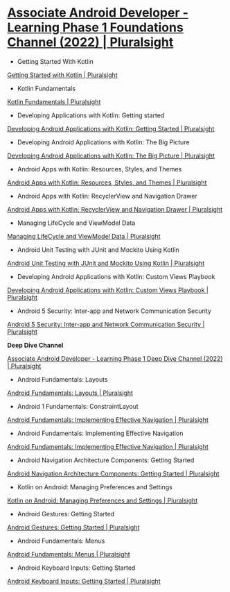 # [Associate Android Developer - Learning Phase 1 Foundations Channel (2022) | Pluralsight](https://app.pluralsight.com/channels/details/9b3d060c-834d-41c4-a8fd-7f6dbb8e7326)

- Getting Started With Kotlin

[Getting Started with Kotlin | Pluralsight](https://app.pluralsight.com/library/courses/kotlin-getting-started/table-of-contents)

- Kotlin Fundamentals

[Kotlin Fundamentals | Pluralsight](https://app.pluralsight.com/library/courses/kotlin-fundamentals/table-of-contents)

- Developing Applications with Kotlin: Getting started

[Developing Android Applications with Kotlin: Getting Started | Pluralsight](https://app.pluralsight.com/library/courses/android-apps-kotlin-build-first-app/table-of-contents)

- Developing Android Applications with Kotlin: The Big Picture

[Developing Android Applications with Kotlin: The Big Picture | Pluralsight](https://app.pluralsight.com/library/courses/developing-android-applications-kotlin-big-picture/table-of-contents)

- Android Apps with Kotlin: Resources, Styles, and Themes

[Android Apps with Kotlin: Resources, Styles, and Themes | Pluralsight](https://app.pluralsight.com/library/courses/android-kotlin-apps-resources-styles-themes/table-of-contents)

- Android Apps with Kotlin: RecyclerView and Navigation Drawer

[Android Apps with Kotlin: RecyclerView and Navigation Drawer | Pluralsight](https://app.pluralsight.com/library/courses/android-apps-kotlin-recyclerview-navigation-drawer/table-of-contents)

- Managing LifeCycle and ViewModel Data

[Managing LifeCycle and ViewModel Data | Pluralsight](https://app.pluralsight.com/library/courses/android-apps-kotlin-viewmodel-lifecycle/table-of-contents)

- Android Unit Testing with JUnit and Mockito Using Kotlin

[Android Unit Testing with JUnit and Mockito Using Kotlin | Pluralsight](https://app.pluralsight.com/library/courses/android-unit-testing-junit-mockito-using-kotlin/table-of-contents)

- Developing Android Applications with Kotlin: Custom Views Playbook

[Developing Android Applications with Kotlin: Custom Views Playbook | Pluralsight](https://app.pluralsight.com/library/courses/android-apps-kotlin-custom-views/table-of-contents)

- Android 5 Security: Inter-app and Network Communication Security

[Android 5 Security: Inter-app and Network Communication Security | Pluralsight](https://app.pluralsight.com/library/courses/android-security-inter-app-network-communication-security/table-of-contents)

**Deep Dive Channel**

[Associate Android Developer - Learning Phase 1 Deep Dive Channel (2022) | Pluralsight](https://app.pluralsight.com/channels/details/90f4f7fa-6af1-47d9-a668-18e248e63fa7)

- Android Fundamentals: Layouts

[Android Fundamentals: Layouts | Pluralsight](https://app.pluralsight.com/library/courses/android-fundamentals-layouts/table-of-contents)

- Android 1 Fundamentals: ConstraintLayout

[Android Fundamentals: Implementing Effective Navigation | Pluralsight](https://app.pluralsight.com/library/courses/android-fundamentals-effective-navigation/table-of-contents)

- Android Fundamentals: Implementing Effective Navigation

[Android Fundamentals: Implementing Effective Navigation | Pluralsight](https://app.pluralsight.com/library/courses/android-fundamentals-effective-navigation/table-of-contents)

- Android Navigation Architecture Components: Getting Started

[Android Navigation Architecture Components: Getting Started | Pluralsight](https://app.pluralsight.com/library/courses/android-navigation-architecture-components-getting-started/table-of-contents)

- Kotlin on Android: Managing Preferences and Settings

[Kotlin on Android: Managing Preferences and Settings | Pluralsight](https://app.pluralsight.com/library/courses/kotlin-android-managing-preferences-settings/table-of-contents)

- Android Gestures: Getting Started

[Android Gestures: Getting Started | Pluralsight](https://app.pluralsight.com/library/courses/android-gestures-getting-started/table-of-contents)

- Android Fundamentals: Menus

[Android Fundamentals: Menus | Pluralsight](https://app.pluralsight.com/library/courses/android-fundamentals-menus/table-of-contents)

- Android Keyboard Inputs: Getting Started

[Android Keyboard Inputs: Getting Started | Pluralsight](https://app.pluralsight.com/library/courses/android-keyboard-inputs-getting-started/table-of-contents)

